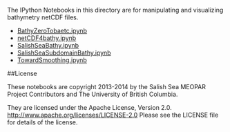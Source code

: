 The IPython Notebooks in this directory are for manipulating
and visualizing bathymetry netCDF files.

* [BathyZeroTobaetc.ipynb](http://nbviewer.ipython.org/urls/bitbucket.org/salishsea/tools/raw/tip/bathymetry/BathyZeroTobaetc.ipynb)
* [netCDF4bathy.ipynb](http://nbviewer.ipython.org/urls/bitbucket.org/salishsea/tools/raw/tip/bathymetry/netCDF4bathy.ipynb)
* [SalishSeaBathy.ipynb](http://nbviewer.ipython.org/urls/bitbucket.org/salishsea/tools/raw/tip/bathymetry/SalishSeaBathy.ipynb)
* [SalishSeaSubdomainBathy.ipynb](http://nbviewer.ipython.org/urls/bitbucket.org/salishsea/tools/raw/tip/bathymetry/SalishSeaSubdomainBathy.ipynb)
* [TowardSmoothing.ipynb](http://nbviewer.ipython.org/urls/bitbucket.org/salishsea/tools/raw/tip/bathymetry/TowardSmoothing.ipynb)

##License

These notebooks are copyright 2013-2014
by the Salish Sea MEOPAR Project Contributors
and The University of British Columbia.

They are licensed under the Apache License, Version 2.0.
http://www.apache.org/licenses/LICENSE-2.0
Please see the LICENSE file for details of the license.
